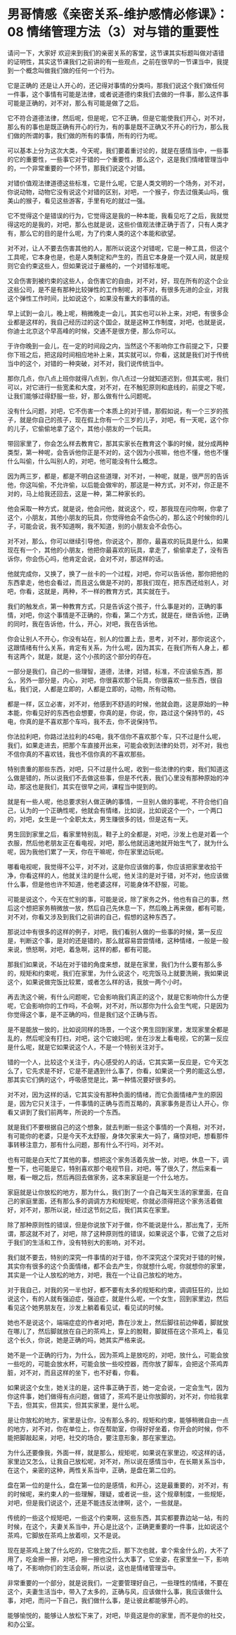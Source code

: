 # 男哥情感《亲密关系-维护感情必修课》：08 情绪管理方法（3）对与错的重要性

请问一下，大家好 欢迎来到我们的亲密关系的客堂，这节课其实标题叫做对语错的证明性，其实这节课我们之前讲的有一些观点，之前在很早的一节课当中，我提到一个概念叫做我们做的任何一个行为。

它是正确的 还是让人开心的，还记得对事情的分类吗，那我们说这个我们做任何一件事，这个事情有可能是法律，或者说道德约束我们去做的一件事，那么这件事可能是正确的，对不对，那么有可能是做了之后。

它不符合道德法律，然后呢，但是呢，它不正确，但是它能使我们开心，对不对，那么有的事也是既正确有开心的行为，有的事是既不正确又不开心的行为，那么我们做的所谓的事，我们做的所有的事情，所有的行为呢。

可以基本上分为这次大类，今天呢，我们要着重讨论的，就是在感情当中，一些事的它的重要性，一些事它对于错的一个重要性，那么这个，这是我们情绪管理当中的，一个非常重要的一个环节，那我们说这个对错。

对错价值观法律道德这些标准，它是什么呢，它是人类文明的一个场务，对不对，你说动物，动物它没有说这个对错的区别，对吧，一个猴子，你去过俄美山吗，俄美山的猴子，看见这些游客，手里有吃的就过一强。

它不觉得这个是错误的行为，它觉得这是我的一种本能，我看见吃了之后，我就觉得这吃的是我的，对吧，那么也就是说，这些价值观法律正确于否了，只有人类才有，那么它的目的是什么呢，为了约束人类的这个本能和欲望。

对不对，让人不要去伤害其他的人，那所以说这个对错呢，它是一种工具，但这个工具呢，它本身也是，也是人类制定和产生的，而且它本身是一个双人间，就是规则它会约束这些人，但如果说过于嚴格的，一个对错标准呢。

又会伤害到被约束的这些人，会伤害它的自由，对不对，好，现在所有的这个企业这些公司，是不是有那种比较弹性的工作制呢，对不对，有很多先进的企业，对我这个弹性工作时间，比如说这个，如果没有重大的事情的话。

早上试到一会儿，晚上呢，稍微晚走一会儿，其实也可以补上来，对吧，有很多企业都是这样的，我自己经历过的这个国企，就是这种工作制度，对吧，也就是说，你迪士北京这个早高峰的时候，交通不是很方便，那么你可以。

于许你晚到一会儿，在一定的时间段之内，当然这个不影响你工作前提之下，只要你下班之后，把这段时间相应地补上来，其实就可以，你看，这就是我们对于传统当中的这个，对错的一种突破，对不对，我们说传统当中。

那你几点，你八点上班你就得八点到，你八点过一分就知道迟到，但其实呢，我们可以，对它进行一些宽柔和大度，对不对，在不触犯原则和底线的，前提之下呢，让我们能够过得舒服一些，好，那么做有什么问题呢。

没有什么问题，对吧，它不伤害一个本质上的对于错，那假如说，有一个三岁的孩子，就是你自己的孩子，现在假上你有一个三岁的儿子，对吧，有一天呢，这个你的儿子，它偷偷地拿了这个，其他小朋友的一个玩具。

带回家里了，你会怎么样去教育它，那其实家长在教育这个事的时候，就分成两种类型，第一种呢，会告诉他你正是不对的，这个因为小孩嘛，他也不懂，他也不懂什么叫偷，什么叫别人的，对吧，他可能没有什么概念。

因为两三岁，都是，都是不明白这些道理，对不对，一种呢，就是，很严厉的告诉他，你这叫偷，不允许偷，以后能会做牢的，那这是一种方式，对不对，你正是不对的，马上给我还回去，这是一种，第二种家长的。

他会采取一种方式，就是说，他会问他，就说这个，哎，那我现在问你啊，你拿了这个，小朋友，其他小朋友的玩具，你觉得他会不会伤心的，那么这个时候你的儿子，可能会说，我不知道啊，我不知道，别的小朋友会不会伤心。

对不对，那么，你可以继续引导他，你说这个，那你，最喜欢的玩具是什么，如果现在有一个，其他的小朋友，他把你最喜欢的玩具，拿走了，偷偷拿走了，没有告诉你，你会伤心吗，他肯定会说，会对不对，那这样的话。

他就完成你，又换了，换了一丝卡的一个过程，对吧，你可以告诉他，那你把他的东西拿走，他也会看过，而且这么做是不对的，那我们现在，把东西还给别人，对吧，你看，这就是，两种，不一样的教育方式，其实就在于。

我们的触发点，第一种教育方式，只是告诉这个孩子，什么事是对的，正确的事情，对吧，你这个事情是不正确的，你看，第二个方式，就是在，继告诉他，正确的同时，我在告诉他，什么，开心，对吧，我在告诉他。

你会让别人不开心，你没有站在，别人的位置上去，思考，对不对，那你说这个，这跟情绪有什么关系，肯定有关系，为什么呢，因为其实，在我们所有人身上，都有这两个，就是，就是，这个小孩的这个部分的存在。

一部分是我们，自己的一些理智，道德，法律，对错，标准，不应该偷东西，那么，另外一部分是，内心，对吧，你很喜欢那个玩具，你很喜欢一些东西，很自私，我们说，人都是立即的，人都是立即的，动物，所有动物。

都是一样，区立必害，对不对，他感到不舒适的时候，他就会跑，这是原始的一种本能，你看见好的东西也会想要，你真的是，你说，你，路过这个保持节的，4S电，你真的是不喜欢那个车吗，我不去，你不说保持节。

你法拉利吧，你路过法拉利的4S电，我不信你不喜欢那个车，只不过是什么呢，我们，如果走进去，把那个车直接开出来，可能会收到法律的处罚，对不对，我也不信你真的不喜欢钱，我也不信你真的不喜欢那些。

特别贵重的那些东西，对吧，只不过是什么呢，收到一些法律的约束，我们知道这么做是错的，所以说我们不去做这些事，但是不代表，我们心里没有那种原始的冲动，那这也是我们，其实在很早之间，课程当中提到的。

就是有一些人呢，他总要求别人做正确的事情，一旦别人做的事呢，不符合他们自己，认为的一个正确性呢，他就会有情绪，比如说，比如说这个一个，一个两口的，对吧，女生是一个全职太太，男生赚很多的钱，但是这有一天。

男生回到家里之后，看家里特别乱，鞋子上的全都是，对吧，沙发上也是对着一个衣服，然后他老朋友正在看电视，对吧，那么他就迅速地就开始生气了，就为什么呢，因为我他们累了一天，你在干嘛呢，你在家里边玩呢。

哪看电视呢，我觉得不公平，对不对，这是你应该做的事，你应该把家里收拾干净，你看这样的人，他就关注的是什么呢，他关注的是对于错，对不对，他应该做什么事，但是他也许不知道，他老婆这样，可能身体不舒服，可能。

可能是说这个，今天在忙别的事，可能是说，除了家务之外，他也有自己的事，然后这个想把家务稍微放一放，然后自己先休息一下，然后晚上再来做，都有可能，对不对，你看又涉及到我们之前讲的自己，假想的这种东西了。

那说过中有很多的这样的例子，对吧，我们看别人做的一些事的时候，第一反应是，判断这个事，是对的还是错的，那么就容易尝尝情绪，这种情绪，一般是一般来说，愤怒啊，对吧，着急啊，这样的都，都有可能。

那我们如果说，不站在对于错的角度来想，就是在家里，我们为什么要有那么多的，规矩和约束呢，我们在家里，为什么说这个，吃完饭马上就要洗碗，我如果说这个，如果说做完饭比较累，或者怎么样的话，我放一两个小时。

再去洗这个碗，有什么问题呢，它会影响我们真正的这个，就是它影响你什么方便呢，它会影响你的工作吗，不会啊，对不对，所以那你为什么会生气呢，只是因为你觉得这个事，是不正确的吗，但是我们这个正确与否。

是不是能放一放的，比如说同样的场景，一个这个男生回到家里，发现家里全都是乱的，然后呢没有打扫，对吧，这个它媳妇呢，坐在沙发上看电视，它的第一反应是什么呢，就是它如果说这个人，不是一个特别关注对于。

错的一个人，比较这个关注于，内心感受的人的话，它其实第一反应是，它今天怎么了，它先求是不好，它是不是遇到什么事了，你看，如果说一个男的能这么想，那其实它们俩的这个，呼吸感觉是比，第一种情况要好很多的。

对不对，因为这样的话，它其实没有那种负面的情绪，而它负面情绪产生的原因是，因为它只关注于，一件事情的正确与否而互略的，真家事务是否让人开心，你看又讲到了我们前两年，所说的一个东西。

就是我们不要根据自己的这个想象，就去判断一些这个事情的一个真相，对不对，有可能你的老婆，只是今天不太舒服，身体欠家来大一妈了，痛惊对吧，想看那件事转移注意力，那有什么问题，那有什么不行吗，对不对。

也有可能是白天忙了其他的事，想把这个家务活着先放一放，对吧，休息一下，调整一下，也可能是它，特别喜欢那个电视节目，对吧，等了很久了，然后来看一眼，看一眼之后，然后再回去做家务，这本来家庭是一个什么地方。

家庭就是让你放松的地方，那为什么，我们到了一个自己每天生活的家里面，在自己的家庭里面，还有那么多的调调方方和规矩呢，你就必须得把这个家务活着做好，对不对，那所以说，经过这节刻之后，我们其实在家里。

除了那种原则性的错误，但是你说放下对于做，你不能说是什么，那出鬼了，无所谓，那这就不对了，对吧，除了这种原则性的错误，如果说这个事，它做了之后对于我们的生活和工作，没有特别大的影响，对不对。

我们就不要去，特别的深究一件事情的对于错，你不深究这个深究对于错的时候，其实你有很多的这个负面情绪，都不会去产生，你就想什么呢，你就想你的家里，其实是一个让人放松的地方，对吧，我在一个让自己放松的地方。

对于我自己，对我的另一半也好，都不要有太多的规矩和约束，调调狂狂的，比如说这个，有的人就有强迫症，强迫症，就是什么呢，一个女生，回到家里边，然后看见这个她男朋友在，沙发上躺着看见试，看见试的时候。

她也不是说这个，端端症症的作者对吧，靠在沙发上，然后脚往前边伸着，脚就放在哪儿了，然后脚就放在自己的茶鸡上，穿上的脫鞋，脚就搭在这个茶鸡上，看见这个长久，你说，她是正确的吗，她其实严格来说。

她不是一个正确的行为，为什么，因为茶鸡上是放吃的，对吧，放什么，可能会放一些吃的，可能会放水杯，可能会放一些咬控器，而你放了脚车，会把这个茶鸡弄脏，对不对，而且这样的坐下，也不好看，你看。

如果说这个女生，她关注的是，这件事正确于否，她一定会说，一定会生气，因为你这件事，她们做得有点问题，做错了，茶鸡不是让你放脚的，对不对，你给我拿下去，但其实，但其实，但其实家里，是什么呢。

是让你放松的地方，家里是让你，没有那么多的，规矩和约束，能够稍微自由一点的地方，对不对，你在单位上，你在帮助室，你得好好坐着，你开会的时候，你不能把脚敲起来，对吧，社交的场合，要注意形象，那在家里边。

为什么还要像我，外面一样，就是那么，规矩呢，如果说在家里边，咬这样的话，家里边又怎么，让我自己放松呢，对不对，所以说在感情当中，在长期关系当中，在这个，亲密的这种，两性关系当中，正确，是盘在第二位的。

盘在第一位的是什么，盘在第一位的是感情，和开心，这是最重要的，对不对，有的时候呢，来约束人的一些理解，理疑，或者说一些，这个规章制度，一些规矩，对吧，但是我们说这个，还是不能违反法律啊，这个，一些就是。

传统的一些这个规矩吧，一些这个约束啊，这些东西，其实都要靠边站一站，有的时候，在这个，夫妻关系当中，开心是比这个，正确更重要的一件事，比如说这个茶鸡，它脚放在茶鸡上放着呗，又不是说。

现在是茶鸡上放了什么吃的，它放完之后，那下次也就，拿个紫金什么的，大不了用了，吃金擦一擦，对吧，擦一擦也没什么大事了，它坐姿，在家里坐一下，影响啥了，不影响你们的生活会啊，所以说，这也是情绪管理当中。

非常重要的一个部分，就是说我们，一定要管理好自己，一些理性的情绪，不要在这个，夫妻生活当中，带入了太多的，正确与风，应该做什么事，我应该做什么事，对吧，而问一下自己，我们做什么事，是让彼此都能够开心的。

能够愉悦的，能够让人放松下来了，对吧，毕竟这是你的家里，而不是你的社交，和办公室。